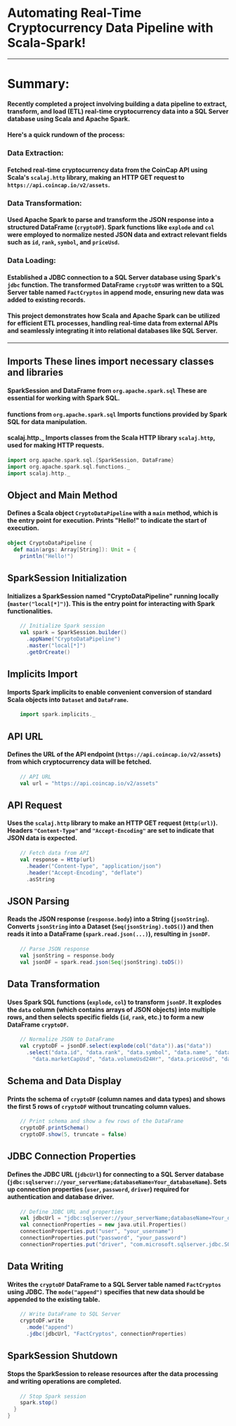 # Automating Real-Time Cryptocurrency Data Pipeline with Scala-Spark!
-------------------------------------------------------------
# Summary: 
#### Recently completed a project involving building a data pipeline to extract, transform, and load (ETL) real-time cryptocurrency data into a SQL Server database using Scala and Apache Spark. 
#### Here's a quick rundown of the process:

### Data Extraction:
#### Fetched real-time cryptocurrency data from the CoinCap API using Scala's `scalaj.http` library, making an HTTP GET request to `https://api.coincap.io/v2/assets`.

### Data Transformation:
#### Used Apache Spark to parse and transform the JSON response into a structured DataFrame (`cryptoDF`). Spark functions like `explode` and `col` were employed to normalize nested JSON data and extract relevant fields such as `id`, `rank`, `symbol`, and `priceUsd`.

### Data Loading:
#### Established a JDBC connection to a SQL Server database using Spark's `jdbc` function. The transformed DataFrame `cryptoDF` was written to a SQL Server table named `FactCryptos` in append mode, ensuring new data was added to existing records.

#### This project demonstrates how Scala and Apache Spark can be utilized for efficient ETL processes, handling real-time data from external APIs and seamlessly integrating it into relational databases like SQL Server.
-------------------------------------------------------------

## Imports These lines import necessary classes and libraries
  #### SparkSession and DataFrame from `org.apache.spark.sql` These are essential for working with Spark SQL.
  #### functions from `org.apache.spark.sql` Imports functions provided by Spark SQL for data manipulation.
  #### scalaj.http._ Imports classes from the Scala HTTP library `scalaj.http`, used for making HTTP requests.
```scala
import org.apache.spark.sql.{SparkSession, DataFrame}
import org.apache.spark.sql.functions._
import scalaj.http._
```

## Object and Main Method
#### Defines a Scala object `CryptoDataPipeline` with a `main` method, which is the entry point for execution. Prints "Hello!" to indicate the start of execution.
```scala
object CryptoDataPipeline {
  def main(args: Array[String]): Unit = {
    println("Hello!")
```

 ## SparkSession Initialization
 #### Initializes a SparkSession named "CryptoDataPipeline" running locally (`master("local[*]")`). This is the entry point for interacting with Spark functionalities.
```scala
    // Initialize Spark session
    val spark = SparkSession.builder()
      .appName("CryptoDataPipeline")
      .master("local[*]")
      .getOrCreate()
```

## Implicits Import
#### Imports Spark implicits to enable convenient conversion of standard Scala objects into `Dataset` and `DataFrame`.
```scala
    import spark.implicits._
```

## API URL
#### Defines the URL of the API endpoint (`https://api.coincap.io/v2/assets`) from which cryptocurrency data will be fetched.
```scala
    // API URL
    val url = "https://api.coincap.io/v2/assets"
```

## API Request
#### Uses the `scalaj.http` library to make an HTTP GET request (`Http(url)`). Headers `"Content-Type"` and `"Accept-Encoding"` are set to indicate that JSON data is expected.
```scala
    // Fetch data from API
    val response = Http(url)
      .header("Content-Type", "application/json")
      .header("Accept-Encoding", "deflate")
      .asString
```

## JSON Parsing
#### Reads the JSON response (`response.body`) into a String (`jsonString`). Converts `jsonString` into a Dataset (`Seq(jsonString).toDS()`) and then reads it into a DataFrame (`spark.read.json(...)`), resulting in `jsonDF`.
```scala
    // Parse JSON response
    val jsonString = response.body
    val jsonDF = spark.read.json(Seq(jsonString).toDS())
```

## Data Transformation
#### Uses Spark SQL functions (`explode`, `col`) to transform `jsonDF`. It explodes the `data` column (which contains arrays of JSON objects) into multiple rows, and then selects specific fields (`id`, `rank`, etc.) to form a new DataFrame `cryptoDF`.
```scala
    // Normalize JSON to DataFrame
    val cryptoDF = jsonDF.select(explode(col("data")).as("data"))
      .select("data.id", "data.rank", "data.symbol", "data.name", "data.supply", "data.maxSupply",
        "data.marketCapUsd", "data.volumeUsd24Hr", "data.priceUsd", "data.changePercent24Hr", "data.vwap24Hr")
```

## Schema and Data Display
#### Prints the schema of `cryptoDF` (column names and data types) and shows the first 5 rows of `cryptoDF` without truncating column values.
```scala
    // Print schema and show a few rows of the DataFrame
    cryptoDF.printSchema()
    cryptoDF.show(5, truncate = false)
```

## JDBC Connection Properties
#### Defines the JDBC URL (`jdbcUrl`) for connecting to a SQL Server database (`jdbc:sqlserver://your_serverName;databaseName=Your_databaseName`). Sets up connection properties (`user`, `password`, `driver`) required for authentication and database driver.
```scala
    // Define JDBC URL and properties
    val jdbcUrl = "jdbc:sqlserver://your_serverName;databaseName=Your_databaseName"
    val connectionProperties = new java.util.Properties()
    connectionProperties.put("user", "your_username")
    connectionProperties.put("password", "your_password")
    connectionProperties.put("driver", "com.microsoft.sqlserver.jdbc.SQLServerDriver")
```

## Data Writing
#### Writes the `cryptoDF` DataFrame to a SQL Server table named `FactCryptos` using JDBC. The `mode("append")` specifies that new data should be appended to the existing table.
```scala
    // Write DataFrame to SQL Server
    cryptoDF.write
      .mode("append")
      .jdbc(jdbcUrl, "FactCryptos", connectionProperties)
```

## SparkSession Shutdown
#### Stops the SparkSession to release resources after the data processing and writing operations are completed.
```scala
    // Stop Spark session
    spark.stop()
  }
}
```
